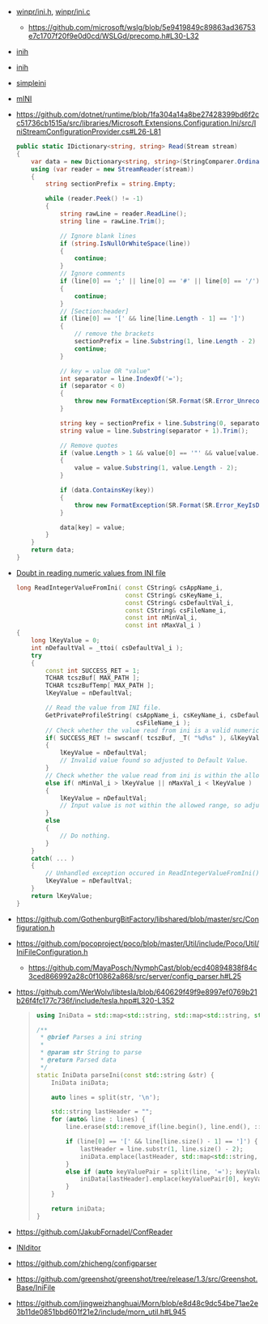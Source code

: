 - [winpr/ini.h](https://github.com/FreeRDP/FreeRDP/blob/master/winpr/include/winpr/ini.h), [winpr/ini.c](https://github.com/FreeRDP/FreeRDP/blob/master/winpr/libwinpr/utils/ini.c)
  
  - https://github.com/microsoft/wslg/blob/5e9419849c89863ad36753e7c1707f20f9e0d0cd/WSLGd/precomp.h#L30-L32

- [inih](https://github.com/benhoyt/inih)

- [inih](https://github.com/jtilly/inih)

- [simpleini](https://github.com/brofield/simpleini)

- [mINI](https://github.com/pulzed/mINI)

- https://github.com/dotnet/runtime/blob/1fa304a14a8be27428399bd6f2cc51736cb1515a/src/libraries/Microsoft.Extensions.Configuration.Ini/src/IniStreamConfigurationProvider.cs#L26-L81
  
  ```csharp
  public static IDictionary<string, string> Read(Stream stream)
  {
      var data = new Dictionary<string, string>(StringComparer.OrdinalIgnoreCase);
      using (var reader = new StreamReader(stream))
      {
          string sectionPrefix = string.Empty;
  
          while (reader.Peek() != -1)
          {
              string rawLine = reader.ReadLine();
              string line = rawLine.Trim();
  
              // Ignore blank lines
              if (string.IsNullOrWhiteSpace(line))
              {
                  continue;
              }
              // Ignore comments
              if (line[0] == ';' || line[0] == '#' || line[0] == '/')
              {
                  continue;
              }
              // [Section:header]
              if (line[0] == '[' && line[line.Length - 1] == ']')
              {
                  // remove the brackets
                  sectionPrefix = line.Substring(1, line.Length - 2) + ConfigurationPath.KeyDelimiter;
                  continue;
              }
  
              // key = value OR "value"
              int separator = line.IndexOf('=');
              if (separator < 0)
              {
                  throw new FormatException(SR.Format(SR.Error_UnrecognizedLineFormat, rawLine));
              }
  
              string key = sectionPrefix + line.Substring(0, separator).Trim();
              string value = line.Substring(separator + 1).Trim();
  
              // Remove quotes
              if (value.Length > 1 && value[0] == '"' && value[value.Length - 1] == '"')
              {
                  value = value.Substring(1, value.Length - 2);
              }
  
              if (data.ContainsKey(key))
              {
                  throw new FormatException(SR.Format(SR.Error_KeyIsDuplicated, key));
              }
  
              data[key] = value;
          }
      }
      return data;
  }
  ```

- [Doubt in reading numeric values from INI file](https://www.codeproject.com/Questions/242867/Doubt-in-INI-file-reading)
  
  ```c++
  long ReadIntegerValueFromIni( const CString& csAppName_i,
                                const CString& csKeyName_i,
                                const CString& csDefaultVal_i,
                                const CString& csFileName_i,
                                const int nMinVal_i,
                                const int nMaxVal_i )
  {
      long lKeyValue = 0;
      int nDefaultVal = _ttoi( csDefaultVal_i );
      try
      {
          const int SUCCESS_RET = 1;
          TCHAR tcszBuf[ MAX_PATH ];
          TCHAR tcszBufTemp[ MAX_PATH ];
          lKeyValue = nDefaultVal;
  
          // Read the value from INI file.
          GetPrivateProfileString( csAppName_i, csKeyName_i, csDefaultVal_i, tcszBuf, sizeof( tcszBuf ),
                                   csFileName_i );
          // Check whether the value read from ini is a valid numeric number or not.
          if( SUCCESS_RET != swscanf( tcszBuf, _T( "%d%s" ), &lKeyValue, &tcszBufTemp ))
          {
              lKeyValue = nDefaultVal;
              // Invalid value found so adjusted to Default Value.
          }
          // Check whether the value read from ini is within the allowed range or not.
          else if( nMinVal_i > lKeyValue || nMaxVal_i < lKeyValue )
          {
              lKeyValue = nDefaultVal;
              // Input value is not within the allowed range, so adjusted to Default Value
          }
          else
          {
              // Do nothing.
          }
      }
      catch( ... )
      {
          // Unhandled exception occured in ReadIntegerValueFromIni()
          lKeyValue = nDefaultVal;
      }
      return lKeyValue;
  }
  ```

- https://github.com/GothenburgBitFactory/libshared/blob/master/src/Configuration.h

- https://github.com/pocoproject/poco/blob/master/Util/include/Poco/Util/IniFileConfiguration.h
  
  - https://github.com/MayaPosch/NymphCast/blob/ecd40894838f84c3ced866992a28c0f10862a868/src/server/config_parser.h#L25

- https://github.com/WerWolv/libtesla/blob/640629f49f9e8997ef0769b21b26f4fc177c736f/include/tesla.hpp#L320-L352
  
  > ```cpp
  > using IniData = std::map<std::string, std::map<std::string, std::string>>;
  > 
  > /**
  >  * @brief Parses a ini string
  >  *
  >  * @param str String to parse
  >  * @return Parsed data
  >  */
  > static IniData parseIni(const std::string &str) {
  >     IniData iniData;
  > 
  >     auto lines = split(str, '\n');
  > 
  >     std::string lastHeader = "";
  >     for (auto& line : lines) {
  >         line.erase(std::remove_if(line.begin(), line.end(), ::isspace), line.end());
  > 
  >         if (line[0] == '[' && line[line.size() - 1] == ']') {
  >             lastHeader = line.substr(1, line.size() - 2);
  >             iniData.emplace(lastHeader, std::map<std::string, std::string>{});
  >         }
  >         else if (auto keyValuePair = split(line, '='); keyValuePair.size() == 2) {
  >             iniData[lastHeader].emplace(keyValuePair[0], keyValuePair[1]);
  >         }
  >     }
  > 
  >     return iniData;
  > }
  > ```

- https://github.com/JakubFornadel/ConfReader

- [INIditor](https://github.com/Jeroen6/INIditor)

- https://github.com/zhicheng/configparser

- https://github.com/greenshot/greenshot/tree/release/1.3/src/Greenshot.Base/IniFile

- https://github.com/jingweizhanghuai/Morn/blob/e8d48c9dc54be71ae2e3b11de0851bbd601f21e2/include/morn_util.h#L945
